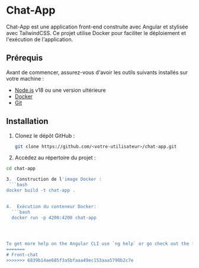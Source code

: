 
# Chat-App

Chat-App est une application front-end construite avec Angular et stylisée avec TailwindCSS. Ce projet utilise Docker pour faciliter le déploiement et l'exécution de l'application.

## Prérequis

Avant de commencer, assurez-vous d'avoir les outils suivants installés sur votre machine :

- [Node.js](https://nodejs.org/) v18 ou une version ultérieure
- [Docker](https://www.docker.com/)
- [Git](https://git-scm.com/)

## Installation

1. Clonez le dépôt GitHub :

   ```bash
   git clone https://github.com/<votre-utilisateur>/chat-app.git

2. Accédez au répertoire du projet  :
 ```bash
 cd chat-app

3.  Construction de l'image Docker :
  ```bash
 docker build -t chat-app .
    

4.  Exécution du conteneur Docker:
   ```bash
   docker run -p 4200:4200 chat-app
 



To get more help on the Angular CLI use `ng help` or go check out the [Angular CLI Overview and Command Reference](https://angular.io/cli) page.
=======
# Front-chat
>>>>>>> 6839b14ae685f3a5bfaaa49ec153aaa5790b2c7e
